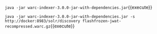 
`java -jar warc-indexer-3.0.0-jar-with-dependencies.jar`{{execute}}


`java -jar warc-indexer-3.0.0-jar-with-dependencies.jar -s http://docker:8983/solr/discovery flashfrozen-jwat-recompressed.warc.gz`{{execute}}
